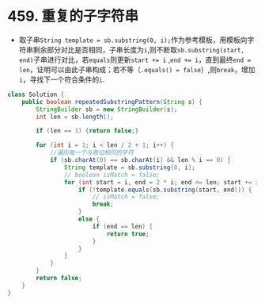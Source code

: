 # 459. 重复的子字符串

* 取子串`String template = sb.substring(0, i);`作为参考模板，用模板向字符串剩余部分对比是否相同，子串长度为`i`,则不断取`sb.substring(start, end)`子串进行对比，若`equals`则更新`start += i` ,`end += i`，直到最终`end = len`，证明可以由此子串构成；若不等（`.equals() = false`）,则`break`，增加`i`，寻找下一个符合条件的`i`.

```java
class Solution {
    public boolean repeatedSubstringPattern(String s) {
        StringBuilder sb = new StringBuilder(s);
        int len = sb.length();

        if (len == 1) {return false;}

        for (int i = 1; i < len / 2 + 1; i++) {
            //遍历每一个与首位相同的字符
            if (sb.charAt(0) == sb.charAt(i) && len % i == 0) {
                String template = sb.substring(0, i);
                // boolean isMatch = false;
                for (int start = i, end = 2 * i; end <= len; start += i, end += i) {
                    if (!template.equals(sb.substring(start, end))) {
                        // isMatch = false;
                        break;
                    }
                    else {
                        if (end == len) {
                            return true;
                        }
                    }
                }
            }
        }
        return false;
    }
}
```
